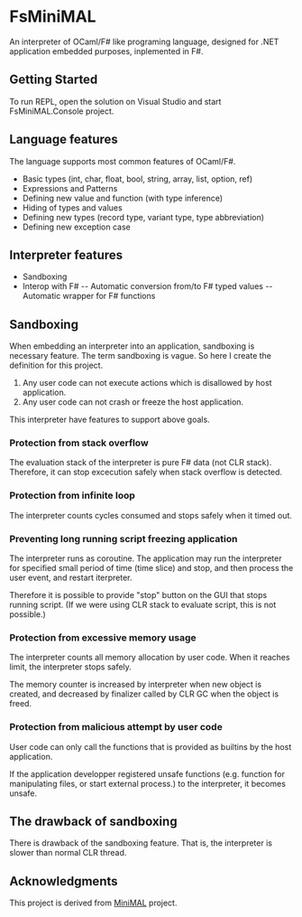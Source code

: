 # FsMiniMAL

An interpreter of OCaml/F# like programing language, designed for .NET application embedded purposes, inplemented in F#.

## Getting Started

To run REPL, open the solution on Visual Studio and start FsMiniMAL.Console project.

## Language features

The language supports most common features of OCaml/F#.

- Basic types (int, char, float, bool, string, array, list, option, ref)
- Expressions and Patterns
- Defining new value and function (with type inference)
- Hiding of types and values
- Defining new types (record type, variant type, type abbreviation)
- Defining new exception case

## Interpreter features

- Sandboxing
- Interop with F#
-- Automatic conversion from/to F# typed values
-- Automatic wrapper for F# functions

## Sandboxing

When embedding an interpreter into an application, sandboxing is necessary feature. The term sandboxing is vague. So here I create the definition for this project.

1. Any user code can not execute actions which is disallowed by host application.
2. Any user code can not crash or freeze the host application.

This interpreter have features to support above goals.

### Protection from stack overflow

The evaluation stack of the interpreter is pure F# data (not CLR stack). Therefore, it can stop excecution safely when stack overflow is detected.

### Protection from infinite loop

The interpreter counts cycles consumed and stops safely when it timed out.

### Preventing long running script freezing application

The interpreter runs as coroutine. The application may run the interpreter for specified small period of time (time slice) and stop, and then process the user event, and restart iterpreter.

Therefore it is possible to provide "stop" button on the GUI that stops running script. (If we were using CLR stack to evaluate script, this is not possible.)

### Protection from excessive memory usage

The interpreter counts all memory allocation by user code. When it reaches limit, the interpreter stops safely.

The memory counter is increased by interpreter when new object is created, and decreased by finalizer called by CLR GC when the object is freed.

### Protection from malicious attempt by user code

User code can only call the functions that is provided as builtins by the host application.

If the application developper registered unsafe functions (e.g. function for manipulating files, or start external process.) to the interpreter, it becomes unsafe.

## The drawback of sandboxing

There is drawback of the sandboxing feature. That is, the interpreter is slower than normal CLR thread.

## Acknowledgments

This project is derived from [MiniMAL](https://www.math.nagoya-u.ac.jp/~garrigue/minimal/) project.